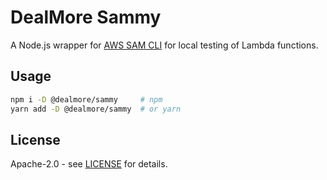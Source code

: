 # DealMore Sammy

A Node.js wrapper for [AWS SAM CLI](https://aws.amazon.com/serverless/sam/) for local testing of Lambda functions.

## Usage

```sh
npm i -D @dealmore/sammy     # npm
yarn add -D @dealmore/sammy  # or yarn
```

## License

Apache-2.0 - see [LICENSE](./LICENSE) for details.
